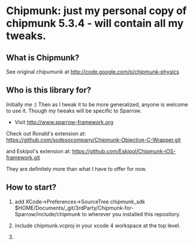 Chipmunk: just my personal copy of chipmunk 5.3.4 - will contain all my tweaks.
=============================================================

What is Chipmunk?
----------------
 
See original chipumunk at http://code.google.com/p/chipmunk-physics

Who is this library for?
-------------------
 
Initially me :)  Then as I tweak it to be more generalized, anyone is welcome to use it.
Though my tweaks will be specific to Sparrow. 
* Visit <http://www.sparrow-framework.org>

Check out Ronald's extension at: 
https://github.com/sodesocompany/Chipmunk-Objective-C-Wrapper.git

and Eskipol's extension at: 
https://github.com/Eskipol/Chipmunk-iOS-framework.git

They are definitely more than what I have to offer for now.

How to start?
-------------


1. add XCode->Preferences->SourceTree chipmunk_sdk $HOME/Documents/_git/3rdParty/Chipmunk-for-Sparrow/include/chipmunk
to wherever you installed this repository.

2. include chipmunk.vcproj in your xcode 4 workspace at the top level.

3. 
